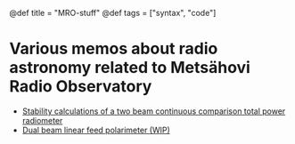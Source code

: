 @def title = "MRO-stuff"
@def tags = ["syntax", "code"]

# Various memos about radio astronomy related to Metsähovi Radio Observatory

   * [Stability calculations of a two beam continuous comparison total power radiometer](dual-beam-stability)
   * [Dual beam linear feed polarimeter (WIP)](dual-beam-polarimeter)

